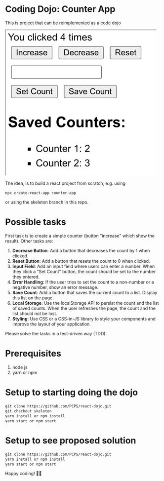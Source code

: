 # Coding Dojo: Counter App
This is project that can be reimplemented as a code dojo

![possible_result.png](possible_result.png)

The idea, is to build a react project from scratch, e.g. using
```
npx create-react-app counter-app 
```
or using the skeleton branch in this repo.

# Possible tasks
First task is to create a simple counter (button "increase" which show the result).
Other tasks are:

1. **Decrease Button**: Add a button that decreases the count by 1 when clicked.
2. **Reset Button**: Add a button that resets the count to 0 when clicked.
3. **Input Field**: Add an input field where users can enter a number. When they click a "Set Count" button, the count should be set to the number they entered.
4. **Error Handling**: If the user tries to set the count to a non-number or a negative number, show an error message.
5. **Save Count**: Add a button that saves the current count to a list. Display this list on the page.
6. **Local Storage**: Use the localStorage API to persist the count and the list of saved counts. When the user refreshes the page, the count and the list should not be lost.
7. **Styling**: Use CSS or a CSS-in-JS library to style your components and improve the layout of your application.

Please solve the tasks in a test-driven way (TDD).

# Prerequisites
1. node js
2. yarn or npm

# Setup to starting doing the dojo
```
git clone https://github.com/PCPS/react-dojo.git
git checkout skeleton
yarn install or npm install
yarn start or npm start
```

# Setup to see proposed solution
```
git clone https://github.com/PCPS/react-dojo.git
yarn install or npm install
yarn start or npm start
```

Happy coding! 👨‍💻
